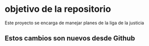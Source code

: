 # objetivo de la repositorio

Este proyecto se encarga de manejar planes de la liga de la justicia

## Estos cambios son nuevos desde Github
